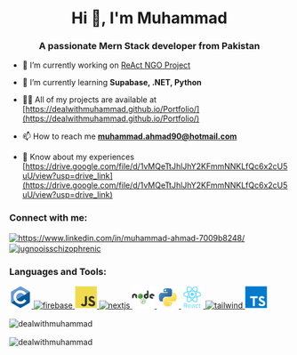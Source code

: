 <h1 align="center">Hi 👋, I'm Muhammad</h1>
<h3 align="center">A passionate Mern Stack developer from Pakistan</h3>


- 🔭 I’m currently working on [ReAct NGO Project](https://reactmalaysia.vercel.app)

- 🌱 I’m currently learning **Supabase, .NET, Python**

- 👨‍💻 All of my projects are available at [https://dealwithmuhammad.github.io/Portfolio/](https://dealwithmuhammad.github.io/Portfolio/)

- 📫 How to reach me **muhammad.ahmad90@hotmail.com**

- 📄 Know about my experiences [https://drive.google.com/file/d/1vMQeTtJhlJhY2KFmmNNKLfQc6x2cU5uU/view?usp=drive_link](https://drive.google.com/file/d/1vMQeTtJhlJhY2KFmmNNKLfQc6x2cU5uU/view?usp=drive_link)

<h3 align="left">Connect with me:</h3>
<p align="left">
<a href="https://linkedin.com/in/https://www.linkedin.com/in/muhammad-ahmad-7009b8248/" target="blank"><img align="center" src="https://raw.githubusercontent.com/rahuldkjain/github-profile-readme-generator/master/src/images/icons/Social/linked-in-alt.svg" alt="https://www.linkedin.com/in/muhammad-ahmad-7009b8248/" height="30" width="40" /></a>
<a href="https://instagram.com/jugnooisschizophrenic" target="blank"><img align="center" src="https://raw.githubusercontent.com/rahuldkjain/github-profile-readme-generator/master/src/images/icons/Social/instagram.svg" alt="jugnooisschizophrenic" height="30" width="40" /></a>
</p>

<h3 align="left">Languages and Tools:</h3>
<p align="left"> <a href="https://www.cprogramming.com/" target="_blank" rel="noreferrer"> <img src="https://raw.githubusercontent.com/devicons/devicon/master/icons/c/c-original.svg" alt="c" width="40" height="40"/> </a> <a href="https://firebase.google.com/" target="_blank" rel="noreferrer"> <img src="https://www.vectorlogo.zone/logos/firebase/firebase-icon.svg" alt="firebase" width="40" height="40"/> </a> <a href="https://developer.mozilla.org/en-US/docs/Web/JavaScript" target="_blank" rel="noreferrer"> <img src="https://raw.githubusercontent.com/devicons/devicon/master/icons/javascript/javascript-original.svg" alt="javascript" width="40" height="40"/> </a> <a href="https://nextjs.org/" target="_blank" rel="noreferrer"> <img src="https://cdn.worldvectorlogo.com/logos/nextjs-2.svg" alt="nextjs" width="40" height="40"/> </a> <a href="https://nodejs.org" target="_blank" rel="noreferrer"> <img src="https://raw.githubusercontent.com/devicons/devicon/master/icons/nodejs/nodejs-original-wordmark.svg" alt="nodejs" width="40" height="40"/> </a> <a href="https://www.python.org" target="_blank" rel="noreferrer"> <img src="https://raw.githubusercontent.com/devicons/devicon/master/icons/python/python-original.svg" alt="python" width="40" height="40"/> </a> <a href="https://reactjs.org/" target="_blank" rel="noreferrer"> <img src="https://raw.githubusercontent.com/devicons/devicon/master/icons/react/react-original-wordmark.svg" alt="react" width="40" height="40"/> </a> <a href="https://tailwindcss.com/" target="_blank" rel="noreferrer"> <img src="https://www.vectorlogo.zone/logos/tailwindcss/tailwindcss-icon.svg" alt="tailwind" width="40" height="40"/> </a> <a href="https://www.typescriptlang.org/" target="_blank" rel="noreferrer"> <img src="https://raw.githubusercontent.com/devicons/devicon/master/icons/typescript/typescript-original.svg" alt="typescript" width="40" height="40"/> </a> </p>

<p><img align="center" src="https://github-readme-stats.vercel.app/api/top-langs?username=dealwithmuhammad&show_icons=true&locale=en&layout=compact" alt="dealwithmuhammad" /></p>

<p><img align="center" src="https://github-readme-streak-stats.herokuapp.com/?user=dealwithmuhammad&" alt="dealwithmuhammad" /></p>
